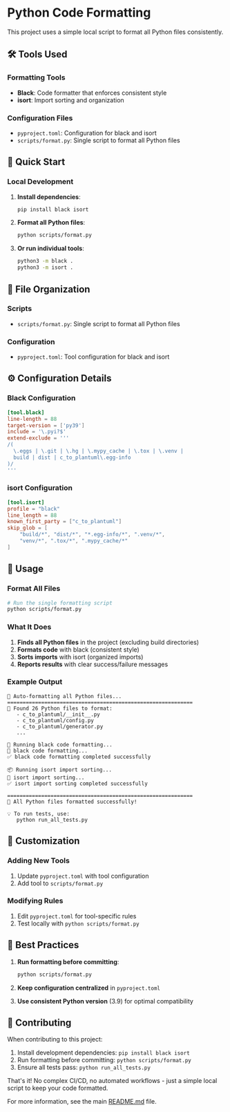 # Python Code Formatting

This project uses a simple local script to format all Python files consistently.

## 🛠️ Tools Used

### Formatting Tools
- **Black**: Code formatter that enforces consistent style
- **isort**: Import sorting and organization

### Configuration Files
- `pyproject.toml`: Configuration for black and isort
- `scripts/format.py`: Single script to format all Python files

## 🚀 Quick Start

### Local Development

1. **Install dependencies**:
   ```bash
   pip install black isort
   ```

2. **Format all Python files**:
   ```bash
   python scripts/format.py
   ```

3. **Or run individual tools**:
   ```bash
   python3 -m black .
   python3 -m isort .
   ```

## 📁 File Organization

### Scripts
- `scripts/format.py`: Single script to format all Python files

### Configuration
- `pyproject.toml`: Tool configuration for black and isort

## ⚙️ Configuration Details

### Black Configuration
```toml
[tool.black]
line-length = 88
target-version = ['py39']
include = '\.pyi?$'
extend-exclude = '''
/(
  \.eggs | \.git | \.hg | \.mypy_cache | \.tox | \.venv | 
  build | dist | c_to_plantuml\.egg-info
)/
'''
```

### isort Configuration
```toml
[tool.isort]
profile = "black"
line_length = 88
known_first_party = ["c_to_plantuml"]
skip_glob = [
    "build/*", "dist/*", "*.egg-info/*", ".venv/*", 
    "venv/*", ".tox/*", ".mypy_cache/*"
]
```

## 🎯 Usage

### Format All Files
```bash
# Run the single formatting script
python scripts/format.py
```

### What It Does
1. **Finds all Python files** in the project (excluding build directories)
2. **Formats code** with black (consistent style)
3. **Sorts imports** with isort (organized imports)
4. **Reports results** with clear success/failure messages

### Example Output
```
🚀 Auto-formatting all Python files...
============================================================
📁 Found 26 Python files to format:
   - c_to_plantuml/__init__.py
   - c_to_plantuml/config.py
   - c_to_plantuml/generator.py
   ...

🎨 Running black code formatting...
🔧 black code formatting...
✅ black code formatting completed successfully

📦 Running isort import sorting...
🔧 isort import sorting...
✅ isort import sorting completed successfully

============================================================
🎉 All Python files formatted successfully!

💡 To run tests, use:
   python run_all_tests.py
```

## 🔧 Customization

### Adding New Tools
1. Update `pyproject.toml` with tool configuration
2. Add tool to `scripts/format.py`

### Modifying Rules
1. Edit `pyproject.toml` for tool-specific rules
2. Test locally with `python scripts/format.py`

## 🎯 Best Practices

1. **Run formatting before committing**:
   ```bash
   python scripts/format.py
   ```

2. **Keep configuration centralized** in `pyproject.toml`

3. **Use consistent Python version** (3.9) for optimal compatibility

## 📝 Contributing

When contributing to this project:

1. Install development dependencies: `pip install black isort`
2. Run formatting before committing: `python scripts/format.py`
3. Ensure all tests pass: `python run_all_tests.py`

That's it! No complex CI/CD, no automated workflows - just a simple local script to keep your code formatted.

For more information, see the main [README.md](README.md) file.